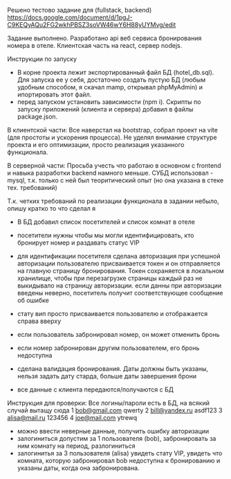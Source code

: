 Решено тестово задание для (fullstack, backend) https://docs.google.com/document/d/1pgJ-C9KEQyAQu2FG2wkhPBSZ3soVW46wY6H88yUYMvg/edit

Задание выполнено. Разработано api веб сервиса бронирования номера в отеле. Клиентская часть на react, сервер nodejs.

Инструкции по запуску

- В корне проекта лежит экспортированный файл БД (hotel_db.sql). Для запуска ее у себя, достаточно создать пустую БД (любым удобным способом, я скачал mamp, открывал phpMyAdmin) и ипортировать этот файл.
- перед запуском установить зависимости (npm i). Скрипты по запуску приложений (клиента и сервера) добавил в файлы package.json.

В клиентской части:
Все наверстал на bootstrap, собрал проект на vite (для простоты и ускорения процесса). Не уделял внимание структуре проекта и его оптимизации, просто реализация указанного функционала.

В серверной части:
Просьба учесть что работаю в основном с frontend и навыка разработки backend намного меньше.
СУБД использовал - mysql, т.к. только с ней был теоритический опыт (но она указана в стеке тех. требований)

Т.к. четких требований по реализации функционала в задании небыло, опишу кратко то что сделал я

- В БД добавил список посетителей и список комнат в отеле
- посетители нужны чтобы мы могли идентифицировать, кто бронирует номер и раздавать статус VIP

- для идентификации посетителя сделана авторизация
  при успешной авторизации пользователю присваивается токен и он отправляется на главную страницу бронирования. Токен сохраняется в локальном хранилище, чтобы при перезагрузке страницы каждый раз не выкидывало на страницу авторизации.
  если данны при авторизации введены неверно, посетитель получит соответствующее сообщение об ошибке

- стату вип просто присваивается пользователю и отображается справа вверху

- если пользователь забронировал номер, он может отменить бронь
- если номер забронирован другим пользователем, его бронь недоступна
- сделана валидация бронирования. Даты должны быть указаны, нельзя задать дату старда, больше даты завершения брони
- все данные с клиента передаются/получаются с БД

Инструкция для проверки:
Все логины/пароли есть в БД, на всякий случай вытащу сюда
1 bob@gmail.com qwerty
2 bill@yandex.ru asdf123
3 alisa@mail.ru 123456
4 joe@mail.com ytrewq

- можно ввести неверные данные, получить ошибку авторизации
- залогиниться допустим за 1 пользователя (bob), забронировать за ним комнату на период, разлогиниться
- залогинитья за 3 пользователя (alisa) увидеть стату VIP, увидеть что комната, которую забронировал bob недоступна к бронированию и указаны даты, когда она забронирована.
